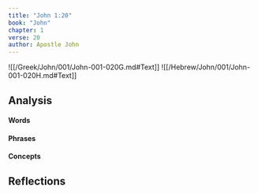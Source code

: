 ```yaml
---
title: "John 1:20"
book: "John"
chapter: 1
verse: 20
author: Apostle John
---
```

![[/Greek/John/001/John-001-020G.md#Text]]
![[/Hebrew/John/001/John-001-020H.md#Text]]

## Analysis

#### Words

#### Phrases

#### Concepts

## Reflections
